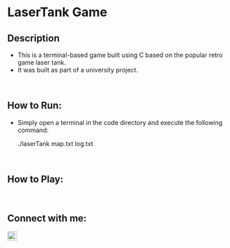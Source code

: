 # LaserTank Game

## Description
- This is a terminal-based game built using C based on the popular retro game laser tank.
- It was built as part of a university project.

<br/>

## How to Run:
- Simply open a terminal in the code directory and execute the following command:

    ./laserTank map.txt log.txt

<br/>

## How to Play:

<br/>



## Connect with me:
[<img align="left" alt="LinkedIn.com" width="22px" src="https://i.imgur.com/FDQIUtd.jpg" style="padding-right:10px;"/>][website]

[website]: https://www.linkedin.com/in/amaan-seetal/
